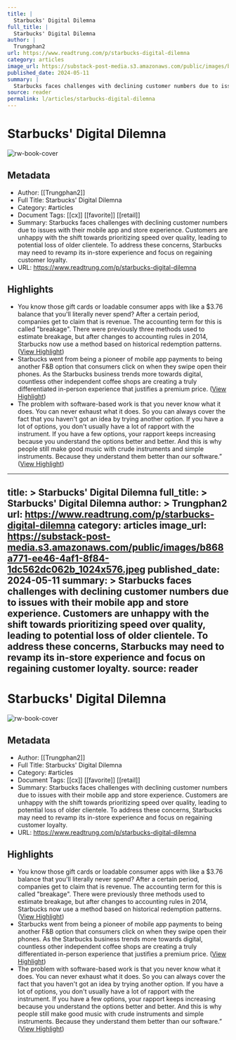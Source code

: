 ```yaml
---
title: |
  Starbucks' Digital Dilemna
full_title: |
  Starbucks' Digital Dilemna
author: |
  Trungphan2
url: https://www.readtrung.com/p/starbucks-digital-dilemna
category: articles
image_url: https://substack-post-media.s3.amazonaws.com/public/images/b868a771-ee46-4af1-8f84-1dc562dc062b_1024x576.jpeg
published_date: 2024-05-11
summary: |
  Starbucks faces challenges with declining customer numbers due to issues with their mobile app and store experience. Customers are unhappy with the shift towards prioritizing speed over quality, leading to potential loss of older clientele. To address these concerns, Starbucks may need to revamp its in-store experience and focus on regaining customer loyalty.
source: reader
permalink: l/articles/starbucks-digital-dilemna
---
```

# Starbucks' Digital Dilemna

![rw-book-cover](https://substack-post-media.s3.amazonaws.com/public/images/b868a771-ee46-4af1-8f84-1dc562dc062b_1024x576.jpeg)

## Metadata
- Author: [[Trungphan2]]
- Full Title: Starbucks' Digital Dilemna
- Category: #articles
- Document Tags: [[cx]] [[favorite]] [[retail]] 
- Summary: Starbucks faces challenges with declining customer numbers due to issues with their mobile app and store experience. Customers are unhappy with the shift towards prioritizing speed over quality, leading to potential loss of older clientele. To address these concerns, Starbucks may need to revamp its in-store experience and focus on regaining customer loyalty.
- URL: https://www.readtrung.com/p/starbucks-digital-dilemna

## Highlights
- You know those gift cards or loadable consumer apps with like a $3.76 balance that you'll literally never spend? After a certain period, companies get to claim that is revenue. The accounting term for this is called "breakage". There were previously three methods used to estimate breakage, but after changes to accounting rules in 2014, Starbucks now use a method based on historical redemption patterns. ([View Highlight](https://read.readwise.io/read/01hzn3gwmn0v0dz1gf1bws1sf7))
- Starbucks went from being a pioneer of mobile app payments to being another F&B option that consumers click on when they swipe open their phones. As the Starbucks business trends more towards digital, countless other independent coffee shops are creating a truly differentiated in-person experience that justifies a premium price. ([View Highlight](https://read.readwise.io/read/01hzn3vx9xqwtfvvte2pwjn92w))
- The problem with software-based work is that you never know what it does. You can never exhaust what it does. So you can always cover the fact that you haven't got an idea by trying another option. If you have a lot of options, you don't usually have a lot of rapport with the instrument. If you have a few options, your rapport keeps increasing because you understand the options better and better. And this is why people still make good music with crude instruments and simple instruments. Because they understand them better than our software.” ([View Highlight](https://read.readwise.io/read/01hzn45q4nvwmcf0j3t6ardwfd))


---
title: >
  Starbucks' Digital Dilemna
full_title: >
  Starbucks' Digital Dilemna
author: >
  Trungphan2
url: https://www.readtrung.com/p/starbucks-digital-dilemna
category: articles
image_url: https://substack-post-media.s3.amazonaws.com/public/images/b868a771-ee46-4af1-8f84-1dc562dc062b_1024x576.jpeg
published_date: 2024-05-11
summary: >
  Starbucks faces challenges with declining customer numbers due to issues with their mobile app and store experience. Customers are unhappy with the shift towards prioritizing speed over quality, leading to potential loss of older clientele. To address these concerns, Starbucks may need to revamp its in-store experience and focus on regaining customer loyalty.
source: reader
---
# Starbucks' Digital Dilemna

![rw-book-cover](https://substack-post-media.s3.amazonaws.com/public/images/b868a771-ee46-4af1-8f84-1dc562dc062b_1024x576.jpeg)

## Metadata
- Author: [[Trungphan2]]
- Full Title: Starbucks' Digital Dilemna
- Category: #articles
- Document Tags: [[cx]] [[favorite]] [[retail]] 
- Summary: Starbucks faces challenges with declining customer numbers due to issues with their mobile app and store experience. Customers are unhappy with the shift towards prioritizing speed over quality, leading to potential loss of older clientele. To address these concerns, Starbucks may need to revamp its in-store experience and focus on regaining customer loyalty.
- URL: https://www.readtrung.com/p/starbucks-digital-dilemna

## Highlights
- You know those gift cards or loadable consumer apps with like a $3.76 balance that you'll literally never spend? After a certain period, companies get to claim that is revenue. The accounting term for this is called "breakage". There were previously three methods used to estimate breakage, but after changes to accounting rules in 2014, Starbucks now use a method based on historical redemption patterns. ([View Highlight](https://read.readwise.io/read/01hzn3gwmn0v0dz1gf1bws1sf7))
- Starbucks went from being a pioneer of mobile app payments to being another F&B option that consumers click on when they swipe open their phones. As the Starbucks business trends more towards digital, countless other independent coffee shops are creating a truly differentiated in-person experience that justifies a premium price. ([View Highlight](https://read.readwise.io/read/01hzn3vx9xqwtfvvte2pwjn92w))
- The problem with software-based work is that you never know what it does. You can never exhaust what it does. So you can always cover the fact that you haven't got an idea by trying another option. If you have a lot of options, you don't usually have a lot of rapport with the instrument. If you have a few options, your rapport keeps increasing because you understand the options better and better. And this is why people still make good music with crude instruments and simple instruments. Because they understand them better than our software.” ([View Highlight](https://read.readwise.io/read/01hzn45q4nvwmcf0j3t6ardwfd))



